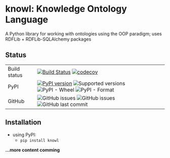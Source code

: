 # knowl: Knowledge Ontology Language

A Python library for working with ontologies using the OOP paradigm; uses RDFLib + RDFLib-SQLAlchemy packages

## Status

|||
|------|-------|  
| Build status | [![Build Status](https://travis-ci.org/SoulFlareStudio/knowl.svg?branch=master)](https://travis-ci.org/SoulFlareStudio/knowl) [![codecov](https://codecov.io/gh/SoulFlareStudio/knowl/branch/master/graph/badge.svg)](https://codecov.io/gh/SoulFlareStudio/knowl) |
| PyPI | [![PyPI version](https://badge.fury.io/py/knowl.svg)](https://badge.fury.io/py/knowl) ![Supported versions](https://img.shields.io/pypi/pyversions/knowl.svg) ![PyPI - Wheel](https://img.shields.io/pypi/wheel/knowl) ![PyPI - Format](https://img.shields.io/pypi/format/knowl) |
| GitHub | ![GitHub issues](https://img.shields.io/github/issues/soulflarestudio/knowl?style=flat) ![GitHub issues](https://img.shields.io/github/issues-pr/soulflarestudio/knowl?style=flat) ![GitHub last commit](https://img.shields.io/github/last-commit/soulflarestudio/knowl) |

## Installation

* using PyPI:
  * ```pip install knowl```



**...more content comming**
